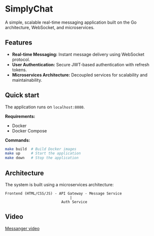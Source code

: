 # SimplyChat
A simple, scalable real-time messaging application built on the Go architecture, WebSocket, and microservices.

## Features
- **Real-time Messaging:** Instant message delivery using WebSocket protocol.
- **User Authentication:** Secure JWT-based authentication with refresh tokens.
- **Microservices Architecture:** Decoupled services for scalability and maintainability.

## Quick start
The application runs on `localhost:8080`.

**Requirements:**
- Docker
- Docker Compose

**Commands:**

```bash
make build  # Build Docker images
make up     # Start the application
make down   # Stop the application
```

## Architecture
The system is built using a microservices architecture:
```
Frontend (HTML/CSS/JS) - API Gateway - Message Service
                              |
                          Auth Service
```
## Video

[Messanger video](https://drive.google.com/file/d/1Bp6PKxC69SCokWj93GURFGulpGvfEXjr/view?usp=drive_link)
